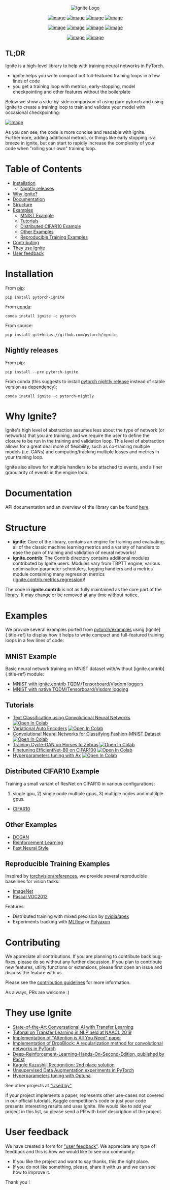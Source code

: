 <div align="center">

![Ignite Logo](assets/ignite_logo.svg)


[![image](https://travis-ci.org/pytorch/ignite.svg?branch=master)](https://travis-ci.org/pytorch/ignite)
[![image](https://github.com/pytorch/ignite/workflows/.github/workflows/unittests.yml/badge.svg?branch=master)](.github/workflows/unittests.yml)
[![image](https://codecov.io/gh/pytorch/ignite/branch/master/graph/badge.svg)](https://codecov.io/gh/pytorch/ignite)
[![image](https://img.shields.io/badge/dynamic/json.svg?label=docs&url=https%3A%2F%2Fpypi.org%2Fpypi%2Fpytorch-ignite%2Fjson&query=%24.info.version&colorB=brightgreen&prefix=v)](https://pytorch.org/ignite/index.html)


[![image](https://anaconda.org/pytorch/ignite/badges/version.svg)](https://anaconda.org/pytorch/ignite)
[![image](https://anaconda.org/pytorch/ignite/badges/downloads.svg)](https://anaconda.org/pytorch/ignite)
[![image](https://img.shields.io/badge/dynamic/json.svg?label=PyPI&url=https%3A%2F%2Fpypi.org%2Fpypi%2Fpytorch-ignite%2Fjson&query=%24.info.version&colorB=brightgreen&prefix=v)](https://pypi.org/project/pytorch-ignite/)
[![image](https://pepy.tech/badge/pytorch-ignite)](https://pepy.tech/project/pytorch-ignite)

[![image](https://img.shields.io/badge/Optuna-integrated-blue)](https://optuna.org)
[![image](https://img.shields.io/badge/code%20style-black-000000.svg)](https://github.com/psf/black)

</div>

## TL;DR

Ignite is a high-level library to help with training neural networks in
PyTorch.

-   ignite helps you write compact but full-featured training loops in a
    few lines of code
-   you get a training loop with metrics, early-stopping, model
    checkpointing and other features without the boilerplate

Below we show a side-by-side comparison of using pure pytorch and using
ignite to create a training loop to train and validate your model with
occasional checkpointing:

[![image](assets/ignite_vs_bare_pytorch.png)](https://raw.githubusercontent.com/pytorch/ignite/master/assets/ignite_vs_bare_pytorch.png)

As you can see, the code is more concise and readable with ignite.
Furthermore, adding additional metrics, or things like early stopping is
a breeze in ignite, but can start to rapidly increase the complexity of
your code when \"rolling your own\" training loop.

# Table of Contents
- [Installation](#installation)
  * [Nightly releases](#nightly-releases)
- [Why Ignite?](#why-ignite)
- [Documentation](#documentation)
- [Structure](#structure)
- [Examples](#examples)
  * [MNIST Example](#mnist-example)
  * [Tutorials](#tutorials)
  * [Distributed CIFAR10 Example](#distributed-cifar10-example)
  * [Other Examples](#other-examples)
  * [Reproducible Training Examples](#reproducible-training-examples)
- [Contributing](#contributing)
- [They use Ignite](#they-use-ignite)
- [User feedback](#user-feedback)


# Installation

From [pip](https://pypi.org/project/pytorch-ignite/):

``` {.sourceCode .bash}
pip install pytorch-ignite
```

From [conda](https://anaconda.org/pytorch/ignite):

``` {.sourceCode .bash}
conda install ignite -c pytorch
```

From source:

``` {.sourceCode .bash}
pip install git+https://github.com/pytorch/ignite
```

## Nightly releases

From pip:

``` {.sourceCode .bash}
pip install --pre pytorch-ignite
```

From conda (this suggests to install [pytorch nightly
release](https://anaconda.org/pytorch-nightly/pytorch) instead of stable
version as dependency):

``` {.sourceCode .bash}
conda install ignite -c pytorch-nightly
```

# Why Ignite?

Ignite\'s high level of abstraction assumes less about the type of
network (or networks) that you are training, and we require the user to
define the closure to be run in the training and validation loop. This
level of abstraction allows for a great deal more of flexibility, such
as co-training multiple models (i.e. GANs) and computing/tracking
multiple losses and metrics in your training loop.

Ignite also allows for multiple handlers to be attached to events, and a
finer granularity of events in the engine loop.

# Documentation

API documentation and an overview of the library can be found
[here](https://pytorch.org/ignite/index.html).

# Structure

-   **ignite**: Core of the library, contains an engine for training and
    evaluating, all of the classic machine learning metrics and a
    variety of handlers to ease the pain of training and validation of
    neural networks!
-   **ignite.contrib**: The Contrib directory contains additional
    modules contributed by Ignite users. Modules vary from TBPTT engine,
    various optimisation parameter schedulers, logging handlers and a
    metrics module containing many regression metrics
    ([ignite.contrib.metrics.regression](https://github.com/pytorch/ignite/tree/master/ignite/contrib/metrics/regression))!

The code in **ignite.contrib** is not as fully maintained as the core
part of the library. It may change or be removed at any time without
notice.

# Examples

We provide several examples ported from
[pytorch/examples](https://github.com/pytorch/examples) using
[ignite]{.title-ref} to display how it helps to write compact and
full-featured training loops in a few lines of code:

## MNIST Example

Basic neural network training on MNIST dataset with/without
[ignite.contrib]{.title-ref} module:

-   [MNIST with ignite.contrib TQDM/Tensorboard/Visdom
    loggers](https://github.com/pytorch/ignite/tree/master/examples/contrib/mnist)
-   [MNIST with native TQDM/Tensorboard/Visdom
    logging](https://github.com/pytorch/ignite/tree/master/examples/mnist)

## Tutorials

-   [Text Classification using Convolutional Neural
    Networks](https://github.com/pytorch/ignite/blob/master/examples/notebooks/TextCNN.ipynb) [![Open In Colab](https://colab.research.google.com/assets/colab-badge.svg)](https://colab.research.google.com/github/pytorch/ignite/blob/master/examples/notebooks/TextCNN.ipynb)
-   [Variational Auto
    Encoders](https://github.com/pytorch/ignite/blob/master/examples/notebooks/VAE.ipynb) [![Open In Colab](https://colab.research.google.com/assets/colab-badge.svg)](https://colab.research.google.com/github/pytorch/ignite/blob/master/examples/notebooks/VAE.ipynb)
-   [Convolutional Neural Networks for Classifying Fashion-MNIST
    Dataset](https://github.com/pytorch/ignite/blob/master/examples/notebooks/FashionMNIST.ipynb) [![Open In Colab](https://colab.research.google.com/assets/colab-badge.svg)](https://colab.research.google.com/github/pytorch/ignite/blob/master/examples/notebooks/FashionMNIST.ipynb)
-   [Training Cycle-GAN on Horses to
    Zebras](https://github.com/pytorch/ignite/blob/master/examples/notebooks/CycleGAN.ipynb) [![Open In Colab](https://colab.research.google.com/assets/colab-badge.svg)](https://colab.research.google.com/github/pytorch/ignite/blob/master/examples/notebooks/CycleGAN.ipynb)
-   [Finetuning EfficientNet-B0 on
    CIFAR100](https://github.com/pytorch/ignite/blob/master/examples/notebooks/EfficientNet_Cifar100_finetuning.ipynb) [![Open In Colab](https://colab.research.google.com/assets/colab-badge.svg)](https://colab.research.google.com/github/pytorch/ignite/blob/master/examples/notebooks/EfficientNet_Cifar100_finetuning.ipynb)
-   [Hyperparameters tuning with
    Ax](https://github.com/pytorch/ignite/blob/master/examples/notebooks/Cifar10_Ax_hyperparam_tuning.ipynb) [![Open In Colab](https://colab.research.google.com/assets/colab-badge.svg)](https://colab.research.google.com/github/pytorch/ignite/blob/master/examples/notebooks/Cifar10_Ax_hyperparam_tuning.ipynb)

## Distributed CIFAR10 Example

Training a small variant of ResNet on CIFAR10 in various configurations:
1) single gpu, 2) single node multiple gpus, 3) multiple nodes and
multilple gpus.

-   [CIFAR10](https://github.com/pytorch/ignite/tree/master/examples/contrib/cifar10)

## Other Examples

-   [DCGAN](https://github.com/pytorch/ignite/tree/master/examples/gan)
-   [Reinforcement
    Learning](https://github.com/pytorch/ignite/tree/master/examples/reinforcement_learning)
-   [Fast Neural
    Style](https://github.com/pytorch/ignite/tree/master/examples/fast_neural_style)

## Reproducible Training Examples

Inspired by
[torchvision/references](https://github.com/pytorch/vision/tree/master/references),
we provide several reproducible baselines for vision tasks:

-   [ImageNet](examples/references/classification/imagenet)
-   [Pascal VOC2012](examples/references/segmentation/pascal_voc2012)

Features:

-   Distributed training with mixed precision by
    [nvidia/apex](https://github.com/NVIDIA/apex/)
-   Experiments tracking with [MLflow](https://mlflow.org/) or
    [Polyaxon](https://polyaxon.com/)

# Contributing

We appreciate all contributions. If you are planning to contribute back
bug-fixes, please do so without any further discussion. If you plan to
contribute new features, utility functions or extensions, please first
open an issue and discuss the feature with us.

Please see the [contribution
guidelines](https://github.com/pytorch/ignite/blob/master/CONTRIBUTING.md)
for more information.

As always, PRs are welcome :)

# They use Ignite

-   [State-of-the-Art Conversational AI with Transfer
    Learning](https://github.com/huggingface/transfer-learning-conv-ai)
-   [Tutorial on Transfer Learning in NLP held at NAACL
    2019](https://github.com/huggingface/naacl_transfer_learning_tutorial)
-   [Implementation of \"Attention is All You Need\"
    paper](https://github.com/akurniawan/pytorch-transformer)
-   [Implementation of DropBlock: A regularization method for
    convolutional networks in
    PyTorch](https://github.com/miguelvr/dropblock)
-   [Deep-Reinforcement-Learning-Hands-On-Second-Edition, published by
    Packt](https://github.com/PacktPublishing/Deep-Reinforcement-Learning-Hands-On-Second-Edition)
-   [Kaggle Kuzushiji Recognition: 2nd place
    solution](https://github.com/lopuhin/kaggle-kuzushiji-2019)
-   [Unsupervised Data Augmentation experiments in
    PyTorch](https://github.com/vfdev-5/UDA-pytorch)
-   [Hyperparameters tuning with
    Optuna](https://github.com/pfnet/optuna/blob/master/examples/pytorch_ignite_simple.py)

See other projects at [\"Used
by\"](https://github.com/pytorch/ignite/network/dependents?package_id=UGFja2FnZS02NzI5ODEwNA%3D%3D)

If your project implements a paper, represents other use-cases not
covered in our official tutorials, Kaggle competition\'s code or just
your code presents interesting results and uses Ignite. We would like to
add your project in this list, so please send a PR with brief
description of the project.

# User feedback

We have created a form for [\"user
feedback\"](https://github.com/pytorch/ignite/issues/new/choose). We
appreciate any type of feedback and this is how we would like to see our
community:

-   If you like the project and want to say thanks, this the right
    place.
-   If you do not like something, please, share it with us and we can
    see how to improve it.

Thank you !
